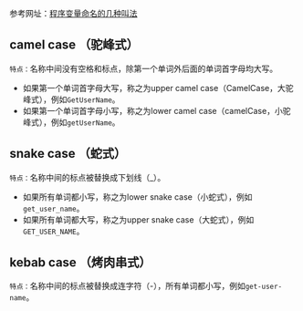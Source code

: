 参考网址：[程序变量命名的几种叫法](https://zhuanlan.zhihu.com/p/35098504)
## camel case （驼峰式）
`特点：`名称中间没有空格和标点，除第一个单词外后面的单词首字母均大写。
- 如果第一个单词首字母大写，称之为upper camel case（CamelCase，大驼峰式），例如`GetUserName`。
- 如果第一个单词首字母小写，称之为lower camel case（camelCase，小驼峰式），例如`getUserName`。

## snake case （蛇式）
`特点：`名称中间的标点被替换成下划线（_）。
- 如果所有单词都小写，称之为lower snake case（小蛇式），例如`get_user_name`。
- 如果所有单词都大写，称之为upper snake case（大蛇式），例如`GET_USER_NAME`。

## kebab case （烤肉串式）
`特点：`名称中间的标点被替换成连字符（-），所有单词都小写，例如`get-user-name`。